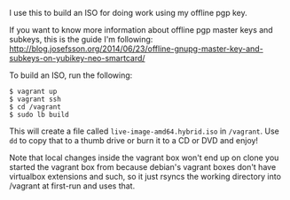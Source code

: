 I use this to build an ISO for doing work using my offline pgp key.

If you want to know more information about offline pgp master keys and subkeys, this is the guide I'm following:
http://blog.josefsson.org/2014/06/23/offline-gnupg-master-key-and-subkeys-on-yubikey-neo-smartcard/

To build an ISO, run the following:

```
$ vagrant up
$ vagrant ssh
$ cd /vagrant
$ sudo lb build
```

This will create a file called `live-image-amd64.hybrid.iso` in `/vagrant`. Use `dd` to copy that to a thumb drive or burn it to a CD or DVD and enjoy!

Note that local changes inside the vagrant box won't end up on clone you started the vagrant box from because debian's vagrant boxes don't have virtualbox extensions and such, so it just rsyncs the working directory into /vagrant at first-run and uses that.


